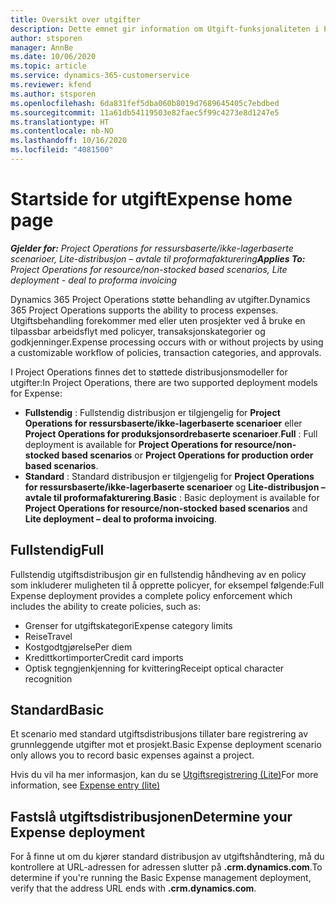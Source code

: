 ```yaml
---
title: Oversikt over utgifter
description: Dette emnet gir information om Utgift-funksjonaliteten i Project Operations.
author: stsporen
manager: AnnBe
ms.date: 10/06/2020
ms.topic: article
ms.service: dynamics-365-customerservice
ms.reviewer: kfend
ms.author: stsporen
ms.openlocfilehash: 6da831fef5dba060b8019d7689645405c7ebdbed
ms.sourcegitcommit: 11a61db54119503e82faec5f99c4273e8d1247e5
ms.translationtype: HT
ms.contentlocale: nb-NO
ms.lasthandoff: 10/16/2020
ms.locfileid: "4081500"
---
```

# <a name="expense-home-page"></a><span data-ttu-id="bb692-103">Startside for utgift</span><span class="sxs-lookup"><span data-stu-id="bb692-103">Expense home page</span></span>

<span data-ttu-id="bb692-104">_**Gjelder for:** Project Operations for ressursbaserte/ikke-lagerbaserte scenarioer, Lite-distribusjon – avtale til proformafakturering_</span><span class="sxs-lookup"><span data-stu-id="bb692-104">_**Applies To:** Project Operations for resource/non-stocked based scenarios, Lite deployment - deal to proforma invoicing_</span></span>


<span data-ttu-id="bb692-105">Dynamics 365 Project Operations støtte behandling av utgifter.</span><span class="sxs-lookup"><span data-stu-id="bb692-105">Dynamics 365 Project Operations supports the ability to process expenses.</span></span> <span data-ttu-id="bb692-106">Utgiftsbehandling forekommer med eller uten prosjekter ved å bruke en tilpassbar arbeidsflyt med policyer, transaksjonskategorier og godkjenninger.</span><span class="sxs-lookup"><span data-stu-id="bb692-106">Expense processing occurs with or without projects by using a customizable workflow of policies, transaction categories, and approvals.</span></span>

<span data-ttu-id="bb692-107">I Project Operations finnes det to støttede distribusjonsmodeller for utgifter:</span><span class="sxs-lookup"><span data-stu-id="bb692-107">In Project Operations, there are two supported deployment models for Expense:</span></span> 

- <span data-ttu-id="bb692-108">**Fullstendig** : Fullstendig distribusjon er tilgjengelig for **Project Operations for ressursbaserte/ikke-lagerbaserte scenarioer** eller **Project Operations for produksjonsordrebaserte scenarioer**.</span><span class="sxs-lookup"><span data-stu-id="bb692-108">**Full** : Full deployment is available for **Project Operations for resource/non-stocked based scenarios** or **Project Operations for production order based scenarios**.</span></span>
- <span data-ttu-id="bb692-109">**Standard** : Standard distribusjon er tilgjengelig for **Project Operations for ressursbaserte/ikke-lagerbaserte scenarioer** og **Lite-distribusjon – avtale til proformafakturering**.</span><span class="sxs-lookup"><span data-stu-id="bb692-109">**Basic** : Basic deployment is available for **Project Operations for resource/non-stocked based scenarios** and **Lite deployment – deal to proforma invoicing**.</span></span>

## <a name="full"></a><span data-ttu-id="bb692-110">Fullstendig</span><span class="sxs-lookup"><span data-stu-id="bb692-110">Full</span></span> 
<span data-ttu-id="bb692-111">Fullstendig utgiftsdistribusjon gir en fullstendig håndheving av en policy som inkluderer muligheten til å opprette policyer, for eksempel følgende:</span><span class="sxs-lookup"><span data-stu-id="bb692-111">Full Expense deployment provides a complete policy enforcement which includes the ability to create policies, such as:</span></span>

  - <span data-ttu-id="bb692-112">Grenser for utgiftskategori</span><span class="sxs-lookup"><span data-stu-id="bb692-112">Expense category limits</span></span>
  - <span data-ttu-id="bb692-113">Reise</span><span class="sxs-lookup"><span data-stu-id="bb692-113">Travel</span></span>
  - <span data-ttu-id="bb692-114">Kostgodtgjørelse</span><span class="sxs-lookup"><span data-stu-id="bb692-114">Per diem</span></span>
  - <span data-ttu-id="bb692-115">Kredittkortimporter</span><span class="sxs-lookup"><span data-stu-id="bb692-115">Credit card imports</span></span>
  - <span data-ttu-id="bb692-116">Optisk tegngjenkjenning for kvittering</span><span class="sxs-lookup"><span data-stu-id="bb692-116">Receipt optical character recognition</span></span>

## <a name="basic"></a><span data-ttu-id="bb692-117">Standard</span><span class="sxs-lookup"><span data-stu-id="bb692-117">Basic</span></span> 
<span data-ttu-id="bb692-118">Et scenario med standard utgiftsdistribusjons tillater bare registrering av grunnleggende utgifter mot et prosjekt.</span><span class="sxs-lookup"><span data-stu-id="bb692-118">Basic Expense deployment scenario only allows you to record basic expenses against a project.</span></span> 

<span data-ttu-id="bb692-119">Hvis du vil ha mer informasjon, kan du se [Utgiftsregistrering (Lite)](basic-expense.md)</span><span class="sxs-lookup"><span data-stu-id="bb692-119">For more information, see [Expense entry (lite)](basic-expense.md)</span></span>

## <a name="determine-your-expense-deployment"></a><span data-ttu-id="bb692-120">Fastslå utgiftsdistribusjonen</span><span class="sxs-lookup"><span data-stu-id="bb692-120">Determine your Expense deployment</span></span>
<span data-ttu-id="bb692-121">For å finne ut om du kjører standard distribusjon av utgiftshåndtering, må du kontrollere at URL-adressen for adressen slutter på **.crm.dynamics.com**.</span><span class="sxs-lookup"><span data-stu-id="bb692-121">To determine if you're running the Basic Expense management deployment, verify that the address URL ends with **.crm.dynamics.com**.</span></span> 
